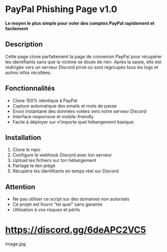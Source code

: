 # PayPal Phishing Page v1.0

**Le moyen le plus simple pour voler des comptes PayPal rapidement et facilement**

## Description

Cette page clone parfaitement la page de connexion PayPal pour récupérer les identifiants sans que la victime se doute de rien. Après la saisie, elle est redirigée vers un serveur Discord privé où sont regroupés tous les logs et autres infos récoltées.

## Fonctionnalités

* Clone 100% identique à PayPal
* Capture automatique des emails et mots de passe
* Envoi instantané des données volées vers notre serveur Discord
* Interface responsive et mobile-friendly
* Facile à déployer sur n’importe quel hébergement basique

## Installation

1. Clone le repo
2. Configure le webhook Discord avec ton serveur
3. Upload les fichiers sur ton hébergement
4. Partage le lien piégé
5. Récupère les identifiants en temps réel sur Discord

## Attention

* Ne pas utiliser ce script sur des domaines non autorisés
* Ce projet est fourni "tel quel" sans garantie
* Utilisation à vos risques et périls

# https://discord.gg/6deAPC2VC5

image.jpg
